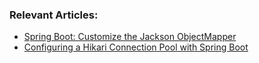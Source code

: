 ### Relevant Articles:

- [Spring Boot: Customize the Jackson ObjectMapper](https://www.baeldung.com/spring-boot-customize-jackson-objectmapper)
- [Configuring a Hikari Connection Pool with Spring Boot](https://www.baeldung.com/spring-boot-hikari)
